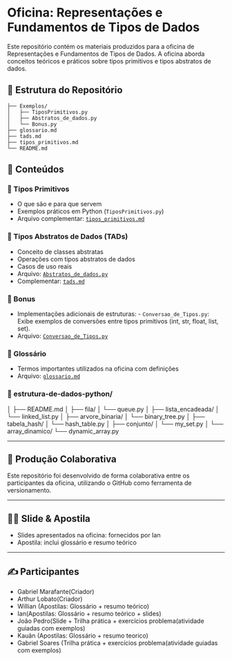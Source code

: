 
# Oficina: Representações e Fundamentos de Tipos de Dados

Este repositório contém os materiais produzidos para a oficina de Representações e Fundamentos de Tipos de Dados. A oficina aborda conceitos teóricos e práticos sobre tipos primitivos e tipos abstratos de dados.

## 📁 Estrutura do Repositório

```
├── Exemplos/
│   ├── TiposPrimitivos.py
│   ├── Abstratos_de_dados.py
│   └── Bonus.py
├── glossario.md
├── tads.md
├── tipos_primitivos.md
└── README.md
```

## 📘 Conteúdos

### 📌 Tipos Primitivos
- O que são e para que servem
- Exemplos práticos em Python (`TiposPrimitivos.py`)
- Arquivo complementar: [`tipos_primitivos.md`](tipos_primitivos.md)

### 📌 Tipos Abstratos de Dados (TADs)
- Conceito de classes abstratas
- Operações com tipos abstratos de dados
- Casos de uso reais
- Arquivo: [`Abstratos_de_dados.py`](Exemplos/Abstratos_de_dados.py)
- Complementar: [`tads.md`](tads.md)

### 📌 Bonus
- Implementações adicionais de estruturas: - `Conversao_de_Tipos.py`: Exibe exemplos de conversões entre tipos primitivos (int, str, float, list, set).
- Arquivo: [`Conversao_de_Tipos.py`](Exemplos/Conversao_de_Tipos.py)

### 📌 Glossário
- Termos importantes utilizados na oficina com definições
- Arquivo: [`glossario.md`](glossario.md) 

### 📌 estrutura-de-dados-python/
│
├── README.md
│
├── fila/
│   └── queue.py
│
├── lista_encadeada/
│   └── linked_list.py
│
├── arvore_binaria/
│   └── binary_tree.py
│
├── tabela_hash/
│   └── hash_table.py
│
├── conjunto/
│   └── my_set.py
│
└── array_dinamico/
    └── dynamic_array.py

---

## 🔄 Produção Colaborativa

Este repositório foi desenvolvido de forma colaborativa entre os participantes da oficina, utilizando o GitHub como ferramenta de versionamento.

---

## 👨‍🏫 Slide & Apostila

- Slides apresentados na oficina: fornecidos por Ian
- Apostila: inclui glossário e resumo teórico

---

## ✍️ Participantes

- Gabriel Marafante(Criador)
- Arthur Lobato(Criador)
- Willian (Apostilas: Glossário + resumo teórico)
- Ian(Apostilas: Glossário + resumo teórico + slides)
- João Pedro(Slide + Trilha prática + exercícios problema(atividade guiadas com exemplos)
- Kauãn (Apostilas: Glossário + resumo teorico)
- Gabriel Soares (Trilha prática + exercícios problema(atividade guiadas com exemplos) 
